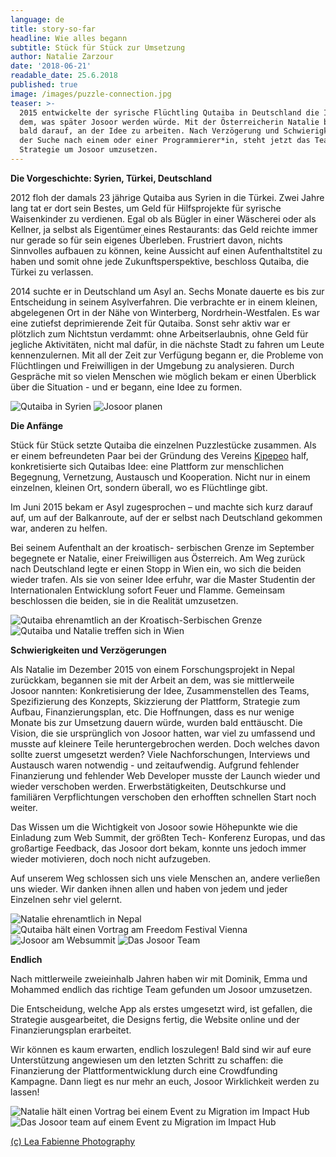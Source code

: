 ```yaml
---
language: de
title: story-so-far
headline: Wie alles begann
subtitle: Stück für Stück zur Umsetzung
author: Natalie Zarzour
date: '2018-06-21'
readable_date: 25.6.2018
published: true
image: /images/puzzle-connection.jpg
teaser: >-
  2015 entwickelte der syrische Flüchtling Qutaiba in Deutschland die Idee von
  dem, was später Josoor werden würde. Mit der Österreicherin Natalie begann er
  bald darauf, an der Idee zu arbeiten. Nach Verzögerung und Schwierigkeiten und
  der Suche nach einem oder einer Programmierer*in, steht jetzt das Team und die
  Strategie um Josoor umzusetzen.
---
```

**Die Vorgeschichte: Syrien, Türkei, Deutschland**

2012 floh der damals 23 jährige Qutaiba aus Syrien in die Türkei. Zwei Jahre lang tat er dort sein Bestes, um Geld für Hilfsprojekte für syrische Waisenkinder zu verdienen. Egal ob als Bügler in einer Wäscherei oder als Kellner, ja selbst als Eigentümer eines Restaurants: das Geld reichte immer nur gerade so für sein eigenes Überleben. Frustriert davon, nichts Sinnvolles aufbauen zu können, keine Aussicht auf einen Aufenthaltstitel zu haben und somit ohne jede Zukunftsperspektive, beschloss Qutaiba, die Türkei zu verlassen.

2014  suchte er in Deutschland um Asyl an. Sechs Monate dauerte es bis zur Entscheidung in seinem Asylverfahren. Die verbrachte er in einem kleinen, abgelegenen Ort in der Nähe von Winterberg, Nordrhein-Westfalen. Es war eine zutiefst deprimierende Zeit für Qutaiba. Sonst sehr aktiv war er plötzlich zum Nichtstun verdammt: ohne Arbeitserlaubnis, ohne Geld für jegliche Aktivitäten, nicht mal dafür, in die nächste Stadt zu fahren um Leute kennenzulernen. Mit all der Zeit zur Verfügung begann er, die Probleme von Flüchtlingen und Freiwilligen in der Umgebung zu analysieren. Durch Gespräche mit so vielen Menschen wie möglich bekam er einen Überblick über die Situation - und er begann, eine Idee zu formen. 

<gallery columnHeight="200px">
  <img src="/images/qutaiba-in-syria.jpg" title="Qutaiba in Syrien" />
  <img src="/images/planning-josoor.jpg" title="Josoor planen" />
</gallery>

**Die Anfänge**

Stück für Stück setzte Qutaiba die einzelnen Puzzlestücke zusammen. Als er einem befreundeten Paar bei der Gründung des Vereins [Kipepeo](http://wandlungsraeume-winterberg.de/about-foundation/) half, konkretisierte sich Qutaibas Idee: eine Plattform zur menschlichen Begegnung, Vernetzung, Austausch und Kooperation. Nicht nur in einem einzelnen, kleinen Ort, sondern überall, wo es Flüchtlinge gibt.

Im Juni 2015 bekam er Asyl zugesprochen – und machte sich kurz darauf auf, um auf der Balkanroute, auf der er selbst nach Deutschland gekommen war, anderen zu helfen.

Bei seinem Aufenthalt an der kroatisch- serbischen Grenze im September begegnete er Natalie, einer Freiwilligen aus Österreich. Am Weg zurück nach  Deutschland legte er einen Stopp in Wien ein, wo sich die beiden wieder trafen. Als sie von seiner Idee erfuhr, war die Master Studentin der Internationalen Entwicklung sofort Feuer und Flamme. Gemeinsam beschlossen die beiden, sie in die Realität umzusetzen.

<gallery columnHeight="200px">
  <img src="/images/qutaiba-volunteering-croatia.jpg" title="Qutaiba ehrenamtlich an der Kroatisch-Serbischen Grenze">
  <img src="/images/qutaiba-natalie-meet-in-vienna.jpg" title="Qutaiba und Natalie treffen sich in Wien">
</gallery>

**Schwierigkeiten und Verzögerungen**

Als Natalie im Dezember 2015 von einem Forschungsprojekt in Nepal zurückkam, begannen sie mit der Arbeit an dem, was sie mittlerweile Josoor nannten: Konkretisierung der Idee, Zusammenstellen des Teams, Spezifizierung des Konzepts, Skizzierung der Plattform, Strategie zum Aufbau, Finanzierungsplan, etc. Die Hoffnungen, dass es nur wenige Monate bis zur Umsetzung dauern würde, wurden bald enttäuscht. Die Vision, die sie ursprünglich von Josoor hatten, war viel zu umfassend und musste auf kleinere Teile heruntergebrochen werden. Doch welches davon sollte zuerst umgesetzt werden? Viele Nachforschungen, Interviews und Austausch waren notwendig - und zeitaufwendig. Aufgrund fehlender Finanzierung und fehlender Web Developer musste der Launch wieder und wieder verschoben werden. Erwerbstätigkeiten, Deutschkurse und familiären Verpflichtungen verschoben den erhofften schnellen Start noch weiter. 

Das Wissen um die Wichtigkeit von Josoor sowie Höhepunkte wie die Einladung zum Web Summit, der größten Tech- Konferenz Europas, und das großartige Feedback, das Josoor dort bekam, konnte uns jedoch immer wieder motivieren, doch noch nicht aufzugeben.

Auf unserem Weg schlossen sich uns viele Menschen an, andere verließen uns wieder. Wir danken ihnen allen und haben von jedem und jeder Einzelnen sehr viel gelernt.

<gallery columnHeight="200px">
  <img src="/images/natalie-in-nepal.jpg" title="Natalie ehrenamtlich in Nepal">
  <img src="/images/qutaiba-speech.jpg" title="Qutaiba hält einen Vortrag am Freedom Festival Vienna">
  <img src="/images/websummit2016.jpg" title="Josoor am Websummit">
  <img src="/images/josoor-team-2016.jpg" title="Das Josoor Team">
</gallery>

**Endlich**

Nach mittlerweile zweieinhalb Jahren haben wir mit Dominik, Emma und Mohammed endlich das richtige Team gefunden um Josoor umzusetzen.

Die Entscheidung, welche App als erstes umgesetzt wird, ist gefallen, die Strategie ausgearbeitet, die Designs fertig, die Website online und der Finanzierungsplan erarbeitet.

Wir können es kaum erwarten, endlich loszulegen! Bald sind wir auf eure Unterstützung angewiesen um den letzten Schritt zu schaffen: die Finanzierung der Plattformentwicklung durch eine Crowdfunding Kampagne. Dann liegt es nur mehr an euch, Josoor Wirklichkeit werden zu lassen!

<gallery columnHeight="200px">
  <img src="/images/impacthub5.jpg" title="Natalie hält einen Vortrag bei einem Event zu Migration im Impact Hub">
  <img src="/images/impacthub1.jpg" title="Das Josoor team auf einem Event zu Migration im Impact Hub">
</gallery>

<a href="https://www.facebook.com/LeaFabienne.Photography/">(c) Lea Fabienne Photography</a>
